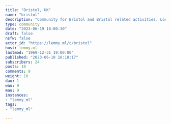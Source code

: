 ```yaml
---
title: "Bristol, UK" 
name: "bristol"
description: "Community for Bristol and Bristol related activities. Local events, meet-ups etc."
type: community
date: "2023-06-19 18:00:30"
draft: false
nsfw: false
actor_id: "https://lemmy.ml/c/bristol"
host: lemmy.ml
lastmod: "1969-12-31 19:00:00"
published: "2023-06-10 18:18:17"
subscribers: 24
posts: 10
comments: 9
weight: 10
dau: 1
wau: 9
mau: 9
instances:
- "lemmy_ml"
tags: 
- "lemmy_ml"

---
```

